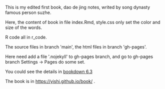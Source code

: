 This is my edited first book, dao de jing notes, writed by song dynasty famous person suzhe.

Here, the content of book in file index.Rmd, style.css only set the color and size of the words.

R code all in r_code.

The source files in branch 'main', the html files in branch 'gh-pages'.

Here need add a file '.nojekyll' to gh-pages branch, and go to gh-pages branch Settings -> Pages do some set.

You could see the details in [bookdown 6.3](https://bookdown.org/yihui/bookdown/github.html)

The book is in https://yishi.github.io/book/ .
